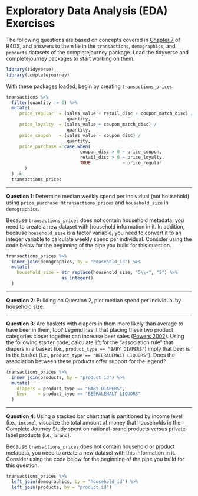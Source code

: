 Exploratory Data Analysis (EDA) Exercises
================

The following questions are based on concepts covered in
[Chapter 7](http://r4ds.had.co.nz/exploratory-data-analysis.html) of
R4DS, and answers to them lie in the `transactions`, `demographics`, and
`products` datasets of the completejourney package. Load the tidyverse
and completejourney packages to start working on them.

``` r
library(tidyverse)
library(completejourney)
```

With these packages loaded, begin by creating `transactions_prices`.

``` r
transactions %>% 
  filter(quantity != 0) %>%
  mutate(
     price_regular  = (sales_value + retail_disc + coupon_match_disc) /
                       quantity,
     price_loyalty  = (sales_value + coupon_match_disc) / 
                       quantity,
     price_coupon   = (sales_value - coupon_disc) / 
                       quantity,
     price_purchase = case_when(
                            coupon_disc > 0 ~ price_coupon, 
                            retail_disc > 0 ~ price_loyalty,
                            TRUE            ~ price_regular
       )
  ) -> 
  transactions_prices
```

-----

**Question 1**: Determine median weekly spend per individual (not
household) using `price_purchase` in`transactions_prices` and
`household_size` in `demographics`.

Because `transactions_prices` does not contain household metadata, you
need to create a new dataset with household information in it. In
addition, because `household_size` is a factor variable, you need to
convert it to an integer variable to calculate weekly spend per
individual. Consider using the code below for the beginning of the pipe
you build for this question.

``` r
transactions_prices %>%
  inner_join(demographics, by = "household_id") %>% 
  mutate(
    household_size = str_replace(household_size, "5\\+", "5") %>% 
                     as.integer()
  )
```

-----

**Question 2**: Building on Question 2, plot median spend per individual
by household size.

-----

**Question 3**: Are baskets with diapers in them more likely than
average to have beer in them, too? Legend has it that placing these two
product categories closer together can increase beer sales
([Powers 2002](https://www.theregister.co.uk/2006/08/15/beer_diapers/)).
Using the following starter code, calculate
[lift](https://en.wikipedia.org/wiki/Lift_\(data_mining\)) for the
“association rule” that diapers in a basket (i.e., `product_type ==
"BABY DIAPERS"`) imply that beer is in the basket (i.e., `product_type
== "BEERALEMALT LIQUORS"`). Does the association between these products
offer support for the legend?

``` r
transactions_prices %>% 
  inner_join(products, by = "product_id") %>% 
  mutate(
    diapers = product_type == "BABY DIAPERS", 
    beer    = product_type == "BEERALEMALT LIQUORS"
  )
```

-----

**Question 4**: Using a stacked bar chart that is partitioned by income
level (i.e., `income`), visualize the total amount of money that
households in the Complete Journey Study spent on national-brand
products versus private-label products (i.e., `brand`).

Because `transactions_prices` does not contain household or product
metadata, you need to create a new dataset with this information in it.
Consider using the code below for the beginning of the pipe you build
for this question.

``` r
transactions_prices %>% 
  left_join(demographics, by = "household_id") %>% 
  left_join(products, by = "product_id")
```
